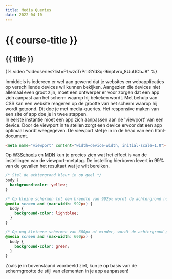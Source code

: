 ```yaml
---
title: Media Queries
date: 2022-04-10
---
```


# {{ course-title }}

## {{ title }}

{% video "videoseries?list=PLwzcTrPriiGYd3q-9inptvru_8UuUCbJ8" %}

Inmiddels is iedereen er wel aan gewend dat je websites en webapplicaties op verschillende devices wil kunnen bekijken. Aangezien die devices niet allemaal even groot zijn, moet een ontwerper er voor zorgen dat een app zich aanpast aan het scherm waarop hij bekeken wordt.
Met behulp van CSS kan een website reageren op de grootte van het scherm waarop hij wordt getoond. Dit doe je met media-queries.
Het responsive maken van een site of app doe je in twee stappen.  
In eerste instantie moet een app zich aanpassen aan de 'viewport' van een device. Door de viewport in te stellen zorgt een device ervoor dat een app optimaal wordt weegegeven. De viewport stel je in in de head van een html-document.
```html
<meta name="viewport" content="width=device-width, initial-scale=1.0">
```
Op [W3Schools](https://www.w3schools.com/css/css_rwd_viewport.asp) en [MDN](https://developer.mozilla.org/en-US/docs/Web/HTML/Viewport_meta_tag) kun je precies zien wat het effect is van de instellingen van de viewport-metatag. De instelling hierboven levert in 99% van de gevallen het resultaat wat je wilt bereiken.  

```css
/* Stel de achtergrond kleur in op geel */
body {
  background-color: yellow;
}

/* Op kleine schermen tot een breedte van 992px wordt de achtergrond nu lichtblauw */
@media screen and (max-width: 992px) {
  body {
    background-color: lightblue;
  }
}

/* Op nog kleinere schermen van 600px of minder, wordt de achtergrond groen */
@media screen and (max-width: 600px) {
  body {
    background-color: green;
  }
}
```

Zoals je in bovenstaand voorbeeld ziet, kun je op basis van de schermgrootte de stijl van elementen in je app aanpassen!





